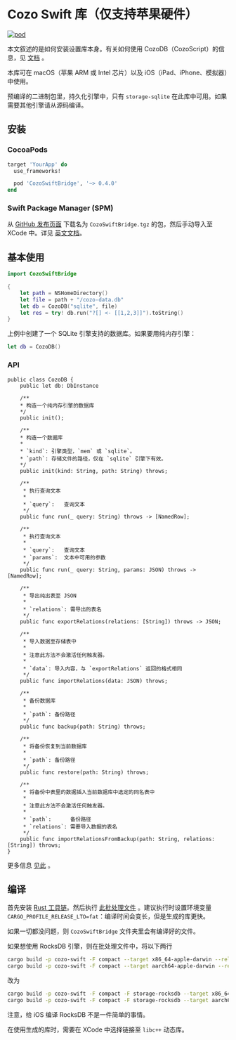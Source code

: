 # Cozo Swift 库（仅支持苹果硬件）

[![pod](https://img.shields.io/cocoapods/v/CozoSwiftBridge)](https://github.com/cozodb/cozo/tree/main/cozo-lib-swift)

本文叙述的是如何安装设置库本身。有关如何使用 CozoDB（CozoScript）的信息，见 [文档](https://docs.cozodb.org/zh_CN/latest/index.html) 。

本库可在 macOS（苹果 ARM 或 Intel 芯片）以及 iOS（iPad、iPhone、模拟器）中使用。

预编译的二进制包里，持久化引擎中，只有 `storage-sqlite` 在此库中可用。如果需要其他引擎请从源码编译。

## 安装

### CocoaPods

```ruby
target 'YourApp' do
  use_frameworks!

  pod 'CozoSwiftBridge', '~> 0.4.0'
end
```

### Swift Package Manager (SPM)

从 [GitHub 发布页面](https://github.com/cozodb/cozo/releases) 下载名为 `CozoSwiftBridge.tgz` 的包，然后手动导入至 XCode 中。详见 [英文文档](./README.md)。

## 基本使用

```swift
import CozoSwiftBridge

{
    let path = NSHomeDirectory()
    let file = path + "/cozo-data.db"
    let db = CozoDB("sqlite", file)
    let res = try! db.run("?[] <- [[1,2,3]]").toString()
}
```

上例中创建了一个 SQLite 引擎支持的数据库。如果要用纯内存引擎：

```swift
let db = CozoDB()
```

### API

```
public class CozoDB {
    public let db: DbInstance

    /**
    * 构造一个纯内存引擎的数据库
    */
    public init();

    /**
    * 构造一个数据库
    *
    * `kind`: 引擎类型，`mem` 或 `sqlite`。
    * `path`: 存储文件的路径，仅在 `sqlite` 引擎下有效。
    */
    public init(kind: String, path: String) throws;
    
    /**
     * 执行查询文本
     *
     * `query`:   查询文本
     */
    public func run(_ query: String) throws -> [NamedRow];
        
    /**
     * 执行查询文本
     *
     * `query`:   查询文本
     * `params`:  文本中可用的参数
     */
    public func run(_ query: String, params: JSON) throws -> [NamedRow];
    
    /**
     * 导出纯出表至 JSON
     *
     * `relations`: 需导出的表名
     */
    public func exportRelations(relations: [String]) throws -> JSON;
    
    /**
     * 导入数据至存储表中
     * 
     * 注意此方法不会激活任何触发器。
     * 
     * `data`: 导入内容，与 `exportRelations` 返回的格式相同 
     */
    public func importRelations(data: JSON) throws;
   
    /**
     * 备份数据库
     *
     * `path`: 备份路径
     */
    public func backup(path: String) throws;
    
    /**
     * 将备份恢复到当前数据库
     *
     * `path`: 备份路径
     */
    public func restore(path: String) throws;
    
    /**
     * 将备份中表里的数据插入当前数据库中选定的同名表中
     *
     * 注意此方法不会激活任何触发器。
     *
     * `path`:      备份路径
     * `relations`: 需要导入数据的表名
     */
    public func importRelationsFromBackup(path: String, relations: [String]) throws;
}
```

更多信息 [见此](https://docs.cozodb.org/zh_CN/latest/nonscript.html) 。

## 编译

首先安装 [Rust 工具链](https://rustup.rs)。然后执行 [此批处理文件](build-rust.sh) 。建议执行时设置环境变量`CARGO_PROFILE_RELEASE_LTO=fat`：编译时间会变长，但是生成的库更快。

如果一切都没问题，则 `CozoSwiftBridge` 文件夹里会有编译好的文件。

如果想使用 RocksDB 引擎，则在批处理文件中，将以下两行
```bash
cargo build -p cozo-swift -F compact --target x86_64-apple-darwin --release
cargo build -p cozo-swift -F compact --target aarch64-apple-darwin --release
```
改为
```bash
cargo build -p cozo-swift -F compact -F storage-rocksdb --target x86_64-apple-darwin --release
cargo build -p cozo-swift -F compact -F storage-rocksdb --target aarch64-apple-darwin --release
```
注意，给 iOS 编译 RocksDB 不是一件简单的事情。

在使用生成的库时，需要在 XCode 中选择链接至 `libc++` 动态库。
